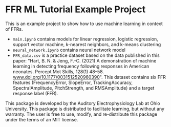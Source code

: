 # FFR ML Tutorial Example Project

This is an example project to show how to use machine learning in context of FFRs.

- `main.ipynb` contains models for linear regression,
logistic regression, support vector machine, k-nearest neighbors, and k-means
clustering
- `neural_network.ipynb` contains neural network model
- `FFR_data.csv` is a practice dataset based on the data published in this
paper: "Hart, B. N. &amp; Jeng, F.-C. (2021) A demonstration of machine
learning in detecting frequency following responses in American neonates.
Percept Mot Skills, 128(1) 48–58. www.doi.org/10.1177/0031512520960390". This
dataset contains six FFR features (FrequencyError, SlopeError,
TrackingAccuracy, SpectralAmplitude, PitchStrength, and RMSAmplitude) and a
target response label (FFR).

This package is developed by the Auditory Electrophysiology Lab at Ohio
University. This package is distributed to facilitate learning, but without any
warranty. The user is free to use, modify, and re-distribute this package under
the terms of an MIT license.

